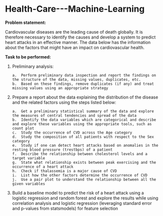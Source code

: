 # Health-Care---Machine-Learning

**Problem statement:**

Cardiovascular diseases are the leading cause of death globally. It is therefore necessary to identify the causes and develop a system to predict heart attacks in an effective manner. The data below has the information about the factors that might have an impact on cardiovascular health. 

**Task to be performed:**

1.	Preliminary analysis:
         
        a.	Perform preliminary data inspection and report the findings on the structure of the data, missing values, duplicates, etc.
        b.	Based on these findings, remove duplicates (if any) and treat missing values using an appropriate strategy

2.	Prepare a report about the data explaining the distribution of the disease and the related factors using the steps listed below:
         
        a.	Get a preliminary statistical summary of the data and explore the measures of central tendencies and spread of the data
        b.	Identify the data variables which are categorical and describe and explore these variables using the appropriate tools, such as count plot 
        c.	Study the occurrence of CVD across the Age category
        d.	Study the composition of all patients with respect to the Sex category
        e.	Study if one can detect heart attacks based on anomalies in the resting blood pressure (trestbps) of a patient
        f.	Describe the relationship between cholesterol levels and a target variable
        g.	State what relationship exists between peak exercising and the occurrence of a heart attack
        h.	Check if thalassemia is a major cause of CVD
        i.	List how the other factors determine the occurrence of CVD
        j.	Use a pair plot to understand the relationship between all the given variables
  
3.	Build a baseline model to predict the risk of a heart attack using a logistic regression and random forest and explore the results while using correlation analysis and logistic regression (leveraging standard error and p-values from statsmodels) for feature selection

